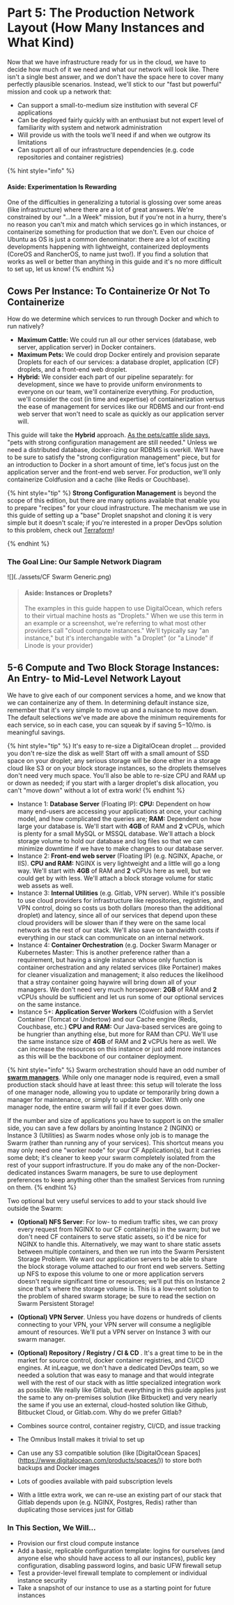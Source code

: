 # Part 5: The Production Network Layout \(How Many Instances and What Kind\)

Now that we have infrastructure ready for us in the cloud, we have to decide how much of it we need and what our network will look like. There isn't a single best answer, and we don't have the space here to cover many perfectly plausible scenarios. Instead, we'll stick to our "fast but powerful" mission and cook up a network that:

* Can support a small-to-medium size institution with several CF applications
* Can be deployed fairly quickly with an enthusiast but not expert level of familiarity with system and network administration
* Will provide us with the tools we'll need if and when we outgrow its limitations
* Can support all of our infrastructure dependencies \(e.g. code repositories and container registries\)

{% hint style="info" %}
#### Aside: Experimentation Is Rewarding

One of the difficulties in generalizing a tutorial is glossing over some areas \(like infrastructure\) where there are a lot of great answers. We're constrained by our "...In a Week" mission, but if you're not in a hurry, there's no reason you can't mix and match which services go in which instances, or containerize something for production that we don't. Even our choice of Ubuntu as OS is just a common denominator: there are a lot of exciting developments happening with lightweight, containerized deployments \(CoreOS and RancherOS, to name just two!\). If you find a solution that works as well or better than anything in this guide and it's no more difficult to set up, let us know!
{% endhint %}

## Cows Per Instance: To Containerize Or Not To Containerize

How do we determine which services to run through Docker and which to run natively?

* **Maximum Cattle:** We could run all our other services \(database, web server, application server\) in Docker containers.   
* **Maximum Pets:** We could drop Docker entirely and provision separate Droplets for each of our services: a database droplet, application \(CF\) droplets, and a front-end web droplet.  
* **Hybrid:** We consider each part of our pipeline separately: for development, since we have to provide uniform environments to everyone on our team, we'll containerize everything. For production, we'll consider the cost \(in time and expertise\) of containerization versus the ease of management for services like our RDBMS and our front-end web server that won't need to scale as quickly as our application server will.

This guide will take the **Hybrid** approach. [As the pets/cattle slide says](../), "pets with strong configuration management are still needed." Unless we need a distributed database, docker-izing our RDBMS is overkill. We'll have to be sure to satisfy the "strong configuration management" piece, but for an introduction to Docker in a short amount of time, let's focus just on the application server and the front-end web server. For production, we'll only containerize Coldfusion and a cache \(like Redis or Couchbase\).

{% hint style="tip" %}
**Strong Configuration Management** is beyond the scope of this edition, but there are many options available that enable you to prepare "recipes" for your cloud infrastructure. The mechanism we use in this guide of setting up a "base" Droplet snapshot and cloning it is very simple but it doesn't scale; if you're interested in a proper DevOps solution to this problem, check out [Terraform](https://www.terraform.io/)!

{% endhint %}

### The Goal Line: Our Sample Network Diagram

![](../assets/CF Swarm Generic.png)

> #### Aside: Instances or Droplets?
>
> The examples in this guide happen to use DigitalOcean, which refers to their virtual machine hosts as "Droplets." When we use this term in an example or a screenshot, we're referring to what most other providers call "cloud compute instances." We'll typically say "an instance," but it's interchangable with "a Droplet" \(or "a Linode" if Linode is your provider\)

## 5-6 Compute and Two Block Storage Instances: An Entry- to Mid-Level Network Layout

We have to give each of our component services a home, and we know that we can containerize any of them. In determining default instance size, remember that it's very simple to move up and a nuisance to move down. The default selections we've made are above the minimum requirements for each service, so in each case, you can squeak by if saving $5-$10/mo. is meaningful savings.

{% hint style="tip" %}
It's easy to re-size a DigitalOcean droplet ... provided you don't re-size the disk as well! Start off with a small amount of SSD space on your droplet; any serious storage will be done either in a storage cloud like S3 or on your block storage instances, so the droplets themselves don't need very much space. You'll also be able to re-size CPU and RAM up or down as needed; if you start with a larger droplet's disk allocation, you can't "move down" without a lot of extra work!
{% endhint %}

* Instance 1: **Database Server** \(Floating IP\): **CPU:** Dependent on how many end-users are accessing your applications at once, your caching model, and how complicated the queries are; **RAM:** Dependent on how large your database is. We'll start with **4GB** of RAM and **2** vCPUs, which is plenty for a small MySQL or MSSQL database. We'll attach a block storage volume to hold our database and log files so that we can minimize downtime if we have to make changes to our database server.
* Instance 2: **Front-end web server** \(Floating IP\) \(e.g. NGINX, Apache, or IIS\). **CPU and RAM:** NGINX is very lightweight and a little will go a long way. We'll start with **4GB** of RAM and **2** vCPUs here as well, but we could get by with less. We'll attach a block storage volume for static web assets as well.
* Instance 3: **Internal Utilities** \(e.g. Gitlab, VPN server\). While it's possible to use cloud providers for infrastructure like repositories, registries, and VPN control, doing so costs us both dollars \(moreso than the additional droplet\) and latency, since all of our services that depend upon these cloud providers will be slower than if they were on the same local network as the rest of our stack. We'll also save on bandwidth costs if everything in our stack can communicate on an internal network.
* Instance 4: **Container Orchestration** \(e.g. Docker Swarm Manager or Kubernetes Master: This is another preference rather than a requirement, but having a single instance whose only function is container orchestration and any related services \(like Portainer\) makes for cleaner visualization and management; it also reduces the likelihood that a stray container going haywire will bring down all of your managers.  We don't need very much horsepower: **2GB** of RAM and **2** vCPUs should be sufficient and let us run some of our optional services on the same instance.
* Instance 5+: **Application Server Workers** \(Coldfusion with a Servlet Container \(Tomcat or Undertow\) and our Cache engine \(Redis, Couchbase, etc.\) **CPU and RAM:** Our Java-based services are going to be hungrier than anything else, but more for RAM than CPU. We'll use the same instance size of **4GB** of RAM and **2** vCPUs here as well. We can increase the resources on this instance or just add more instances as this will be the backbone of our container deployment.

{% hint style="info" %}
Swarm orchestration should have an odd number of **[swarm managers](https://docs.docker.com/engine/swarm/how-swarm-mode-works/nodes/)**. While only one manager node is required, even a small production stack should have at least three: this setup will tolerate the loss of one manager node, allowing you to update or temporarily bring down a manager for maintenance, or simply to update Docker. With only one manager node, the entire swarm will fail if it ever goes down.

If the number and size of applications you have to support is on the smaller side, you can save a few dollars by anointing Instance 2 (NGINX) or Instance 3 (Utilities) as Swarm nodes whose only job is to manage the Swarm (rather than running any of your services). This shortcut means you may only need one "worker node" for your CF Application(s), but it carries some debt; it's cleaner to keep your swarm completely isolated from the rest of your support infrastructure. If you do make any of the non-Docker-dedicated instances Swarm managers, be sure to use deployment preferences to keep anything other than the smallest Services from running on them.
{% endhint %}

Two optional but very useful services to add to your stack should live outside the Swarm:

* **\(Optional\) NFS Server**:  For low- to medium traffic sites, we can proxy every request from NGINX to our CF container\(s\) in the swarm; but we don't need CF containers to serve static assets, so it'd be nice for NGINX to handle this. Alternatively, we may want to share static assets between multiple containers, and then we run into the Swarm Persistent Storage Problem. We want our application servers to be able to share the block storage volume attached to our front end web servers. Setting up NFS to expose this volume to one or more application servers doesn't require significant time or resources; we'll put this on Instance 2 since that's where the storage volume is. This is a low-rent solution to the problem of shared swarm storage; be sure to read the section on Swarm Persistent Storage!

* **\(Optional\) VPN Server**. Unless you have dozens or hundreds of clients connecting to your VPN, your VPN server will consume a negligible amount of resources.  We'll put a VPN server on Instance 3 with our swarm manager.
* **\(Optional\) Repository / Registry / CI & CD** . It's a great time to be in the market for source control, docker container registries, and CI/CD engines. At inLeague, we don't have a dedicated DevOps team, so we needed a solution that was easy to manage and that would integrate well with the rest of our stack with as little specialized integration work as possible. We really like Gitlab, but everything in this guide applies just the same to any on-premises solution (like Bitbucket) and very nearly the same if you use an external, cloud-hosted solution like Github, Bitbucket Cloud, or Gitlab.com. Why do we prefer Gitlab?

* Combines source control, container registry, CI/CD, and issue tracking
* The Omnibus Install makes it trivial to set up
* Can use any S3 compatible solution (like [DigitalOcean Spaces]
(https://www.digitalocean.com/products/spaces/)) to store both backups and Docker images 
* Lots of goodies available with paid subscription levels
* With a little extra work, we can re-use an existing part of our stack that Gitlab depends upon (e.g. NGINX, Postgres, Redis) rather than duplicating those services just for Gitlab

### In This Section, We Will...

* Provision our first cloud compute instance
* Add a basic, replicable configuration template: logins for ourselves \(and anyone else who should have access to all our instances\), public key configuration, disabling password logins, and basic UFW firewall setup
* Test a provider-level firewall template to complement or individual instance security
* Take a snapshot of our instance to use as a starting point for future instances


